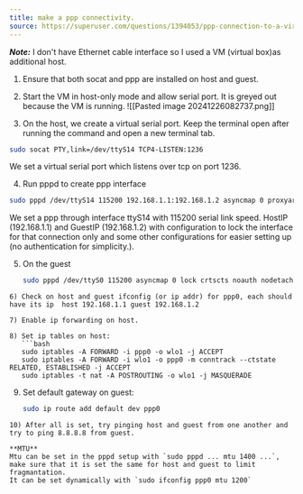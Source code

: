 ```yaml
---
title: make a ppp connectivity.
source: https://superuser.com/questions/1394053/ppp-connection-to-a-virtualbox-guest
---
```



***Note:***
I don't have Ethernet cable interface so I used a VM (virtual box)as additional host.

1) Ensure that both socat and ppp are installed on host and guest.
2) Start the VM in host-only mode and allow serial port. It is greyed out because the VM is running.
   ![[Pasted image 20241226082737.png]]

3) On the host, we create a virtual serial port. Keep the terminal open after running the command and open a new terminal tab.

```bash
sudo socat PTY,link=/dev/ttyS14 TCP4-LISTEN:1236
```
We set a virtual serial port which listens over tcp on port 1236.

4) Run pppd to create ppp interface
   
```bash
sudo pppd /dev/ttyS14 115200 192.168.1.1:192.168.1.2 asyncmap 0 proxyarp lock crtscts noauth nodetach
```
We set a ppp through interface ttyS14 with 115200 serial link speed. HostIP  (192.168.1.1) and GuestIP (192.168.1.2) with configuration to lock the interface for that connection only and some other configurations for easier setting up (no authentication for simplicity.).

5) On the guest 
   ```bash
   sudo pppd /dev/ttyS0 115200 asyncmap 0 lock crtscts noauth nodetach
```
6) Check on host and guest ifconfig (or ip addr) for ppp0, each should have its ip  host 192.168.1.1 guest 192.168.1.2

7) Enable ip forwarding on host.

8) Set ip tables on host:
   ```bash
   sudo iptables -A FORWARD -i ppp0 -o wlo1 -j ACCEPT
   sudo iptables -A FORWARD -i wlo1 -o ppp0 -m conntrack --ctstate RELATED, ESTABLISHED -j ACCEPT
   sudo iptables -t nat -A POSTROUTING -o wlo1 -j MASQUERADE
```
9) Set default gateway on guest:
   ```bash
   sudo ip route add default dev ppp0
```
10) After all is set, try pinging host and guest from one another and try to ping 8.8.8.8 from guest.

**MTU**
Mtu can be set in the pppd setup with `sudo pppd ... mtu 1400 ...`, make sure that it is set the same for host and guest to limit fragmantation.
It can be set dynamically with `sudo ifconfig ppp0 mtu 1200`
